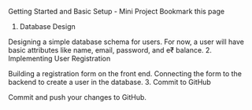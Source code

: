 Getting Started and Basic Setup - Mini Project
 Bookmark this page
1. Database Design 

Designing a simple database schema for users. 
For now, a user will have basic attributes like name, email, password, and e₹ balance.
2. Implementing User Registration 

Building a registration form on the front end.
Connecting the form to the backend to create a user in the database.
3. Commit to GitHub 

Commit and push your changes to GitHub.
